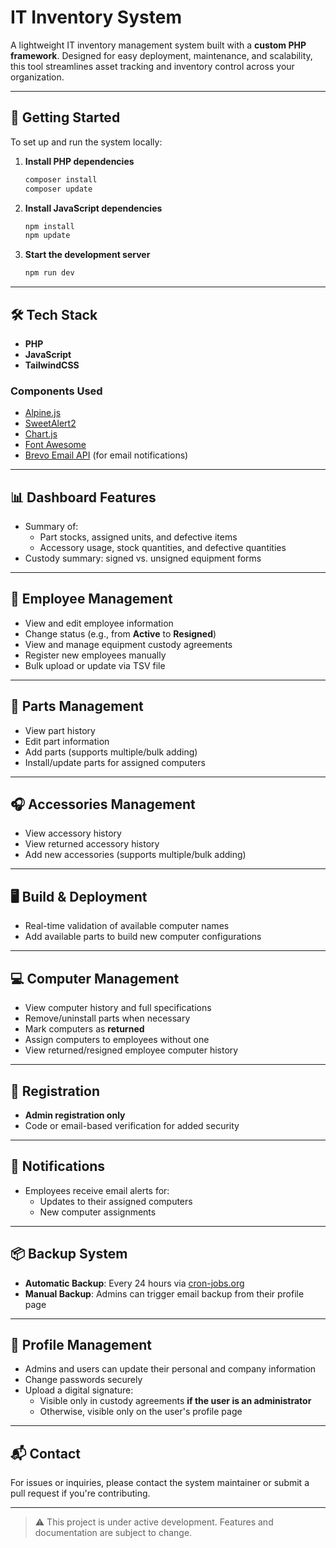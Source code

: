 
# IT Inventory System

A lightweight IT inventory management system built with a **custom PHP framework**. Designed for easy deployment, maintenance, and scalability, this tool streamlines asset tracking and inventory control across your organization.

---

## 🚀 Getting Started

To set up and run the system locally:

1. **Install PHP dependencies**  
   ```bash
   composer install
   composer update
   ```

2. **Install JavaScript dependencies**  
   ```bash
   npm install
   npm update
   ```

3. **Start the development server**  
   ```bash
   npm run dev
   ```

---

## 🛠️ Tech Stack

- **PHP**
- **JavaScript**
- **TailwindCSS**

### Components Used

- [Alpine.js](https://alpinejs.dev/)
- [SweetAlert2](https://sweetalert2.github.io/)
- [Chart.js](https://www.chartjs.org/)
- [Font Awesome](https://fontawesome.com/)
- [Brevo Email API](https://www.brevo.com/) (for email notifications)

---

## 📊 Dashboard Features

- Summary of:
  - Part stocks, assigned units, and defective items
  - Accessory usage, stock quantities, and defective quantities
- Custody summary: signed vs. unsigned equipment forms

---

## 👤 Employee Management

- View and edit employee information
- Change status (e.g., from **Active** to **Resigned**)
- View and manage equipment custody agreements
- Register new employees manually
- Bulk upload or update via TSV file

---

## 🔩 Parts Management

- View part history
- Edit part information
- Add parts (supports multiple/bulk adding)
- Install/update parts for assigned computers

---

## 🎧 Accessories Management

- View accessory history
- View returned accessory history
- Add new accessories (supports multiple/bulk adding)

---

## 🖥️ Build & Deployment

- Real-time validation of available computer names
- Add available parts to build new computer configurations

---

## 💻 Computer Management

- View computer history and full specifications
- Remove/uninstall parts when necessary
- Mark computers as **returned**
- Assign computers to employees without one
- View returned/resigned employee computer history

---

## 📝 Registration

- **Admin registration only**
- Code or email-based verification for added security

---

## 🔔 Notifications

- Employees receive email alerts for:
  - Updates to their assigned computers
  - New computer assignments

---

## 📦 Backup System

- **Automatic Backup**: Every 24 hours via [cron-jobs.org](https://cron-jobs.org/)
- **Manual Backup**: Admins can trigger email backup from their profile page

---

## 👤 Profile Management

- Admins and users can update their personal and company information
- Change passwords securely
- Upload a digital signature:
  - Visible only in custody agreements **if the user is an administrator**
  - Otherwise, visible only on the user's profile page

---

## 📬 Contact

For issues or inquiries, please contact the system maintainer or submit a pull request if you're contributing.

---

> ⚠️ This project is under active development. Features and documentation are subject to change.
